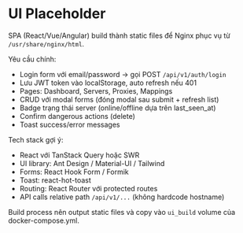 # UI Placeholder

SPA (React/Vue/Angular) build thành static files để Nginx phục vụ từ `/usr/share/nginx/html`.

Yêu cầu chính:
- Login form với email/password → gọi POST `/api/v1/auth/login`
- Lưu JWT token vào localStorage, auto refresh nếu 401
- Pages: Dashboard, Servers, Proxies, Mappings
- CRUD với modal forms (đóng modal sau submit + refresh list)
- Badge trạng thái server (online/offline dựa trên last_seen_at)
- Confirm dangerous actions (delete)
- Toast success/error messages

Tech stack gợi ý:
- React với TanStack Query hoặc SWR
- UI library: Ant Design / Material-UI / Tailwind
- Forms: React Hook Form / Formik
- Toast: react-hot-toast
- Routing: React Router với protected routes
- API calls relative path `/api/v1/...` (không hardcode hostname)

Build process nên output static files và copy vào `ui_build` volume của docker-compose.yml.
